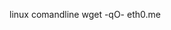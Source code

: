 linux comandline 
wget -qO- eth0.me

<!---
JoYMnk/JoYMnk is a ✨ special ✨ repository because its `README.md` (this file) appears on your GitHub profile.
You can click the Preview link to take a look at your changes.
--->
